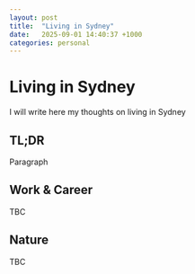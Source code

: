 ```yaml
---
layout: post
title:  "Living in Sydney"
date:   2025-09-01 14:40:37 +1000
categories: personal
---
```


# Living in Sydney

I will write here my thoughts on living in Sydney

## TL;DR

Paragraph

## Work & Career

TBC

## Nature

TBC
